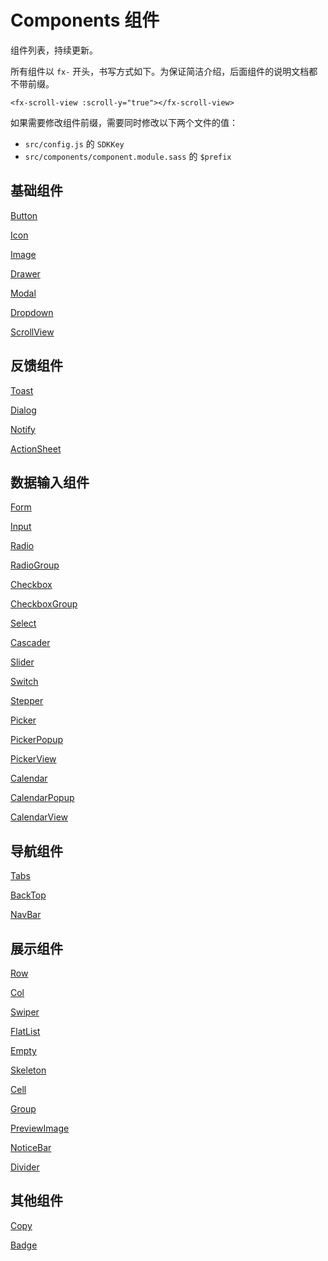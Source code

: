 # Components 组件

组件列表，持续更新。

所有组件以 `fx-` 开头，书写方式如下。为保证简洁介绍，后面组件的说明文档都不带前缀。

```
<fx-scroll-view :scroll-y="true"></fx-scroll-view>
```

如果需要修改组件前缀，需要同时修改以下两个文件的值：

- `src/config.js` 的 `SDKKey`
- `src/components/component.module.sass` 的 `$prefix`

## <a name="Basic">基础组件</a>

[Button](./components/README.Button.md)

[Icon](./components/README.Icon.md)

[Image](./components/README.Image.md)

[Drawer](./components/README.Drawer.md)

[Modal](./components/README.Modal.md)

[Dropdown](./components/README.Dropdown.md)

[ScrollView](./components/README.ScrollView.md)

## <a name="Feedback">反馈组件</a>

[Toast](./components/README.Toast.md)

[Dialog](./components/README.Dialog.md)

[Notify](./components/README.Notify.md)

[ActionSheet](./components/README.ActionSheet.md)

## <a name="DataInput">数据输入组件</a>

[Form](./components/README.Form.md)

[Input](./components/README.Input.md)

[Radio](./components/README.Radio.md)

[RadioGroup](./components/README.RadioGroup.md)

[Checkbox](./components/README.Checkbox.md)

[CheckboxGroup](./components/README.CheckboxGroup.md)

[Select](./components/README.Select.md)

[Cascader](./components/README.Cascader.md)

[Slider](./components/README.Slider.md)

[Switch](./components/README.Switch.md)

[Stepper](./components/README.Stepper.md)

[Picker](./components/README.Picker.md)

[PickerPopup](./components/README.Picker.md#PickerPopup)

[PickerView](./components/README.Picker.md#PickerView)

[Calendar](./components/README.Calendar.md)

[CalendarPopup](./components/README.Calendar.md#CalendarPopup)

[CalendarView](./components/README.Calendar.md#CalendarView)

## <a name="Navigation">导航组件</a>

[Tabs](./components/README.Tabs.md)

[BackTop](./components/README.BackTop.md)

[NavBar](./components/README.NavBar.md)

## <a name="Show">展示组件</a>

[Row](./components/README.Row.md)

[Col](./components/README.Col.md)

[Swiper](./components/README.Swiper.md)

[FlatList](./components/README.FlatList.md)

[Empty](./components/README.Empty.md)

[Skeleton](./components/README.Skeleton.md)

[Cell](./components/README.Cell.md)

[Group](./components/README.Group.md)

[PreviewImage](./components/README.PreviewImage.md)

[NoticeBar](./components/README.NoticeBar.md)

[Divider](./components/README.Divider.md)

## <a name="Other">其他组件</a>

[Copy](./components/README.Copy.md)

[Badge](./components/README.Badge.md)
